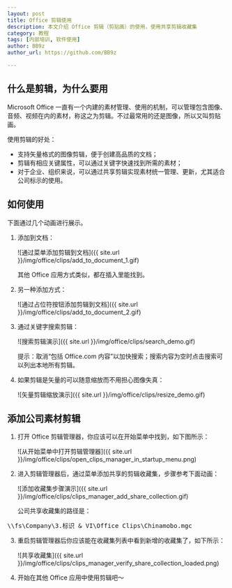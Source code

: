 ```yaml
---
layout: post
title: Office 剪辑使用
description: 本文介绍 Office 剪辑（剪贴画）的使用，使用共享剪辑收藏集
category: 教程
tags: [内部培训, 软件使用]
author: BB9z
author_url: https://github.com/BB9z

---
```


什么是剪辑，为什么要用
----
Microsoft Office 一直有一个内建的素材管理、使用的机制，可以管理包含图像、音频、视频在内的素材，称这之为剪辑。不过最常用的还是图像，所以又叫剪贴画。

使用剪辑的好处：

* 支持矢量格式的图像剪辑，便于创建高品质的文档；
* 剪辑有相应关键属性，可以通过关键字快速找到所需的素材；
* 对于企业、组织来说，可以通过共享剪辑实现素材统一管理、更新，尤其适合公司标示的使用。


如何使用
----
下面通过几个动画进行展示。

1. 添加到文档：

    ![通过菜单添加剪辑到文档]({{ site.url }}/img/office/clips/add_to_document_1.gif)
    
    其他 Office 应用方式类似，都在插入里能找到。

2. 另一种添加方式：

    ![通过占位符按钮添加剪辑到文档]({{ site.url }}/img/office/clips/add_to_document_2.gif)
    
3. 通过关键字搜索剪辑：

    ![搜索剪辑演示]({{ site.url }}/img/office/clips/search_demo.gif)
    
    提示：取消“包括 Office.com 内容”以加快搜索；搜索内容为空时点击搜索可以列出本地所有剪辑。
    
4. 如果剪辑是矢量的可以随意缩放而不用担心图像失真：

    ![矢量剪辑缩放演示]({{ site.url }}/img/office/clips/resize_demo.gif)


添加公司素材剪辑
----
1. 打开 Office 剪辑管理器，你应该可以在开始菜单中找到，如下图所示：

    ![从开始菜单中打开剪辑管理器]({{ site.url }}/img/office/clips/open_clips_manager_in_startup_menu.png)

2. 进入剪辑管理器后，通过菜单添加共享的剪辑收藏集，步骤参考下面动画：

    ![添加收藏集步骤演示]({{ site.url }}/img/office/clips/clips_manager_add_share_collection.gif)
    
    公司共享收藏集的路径是：
<pre>
\\fs\Company\3.标识 & VI\Office Clips\Chinamobo.mgc
</pre>

3. 重启剪辑管理器后你应该能在收藏集列表中看到新增的收藏集了，如下所示：

    ![共享收藏集]({{ site.url }}/img/office/clips/clips_manager_verify_share_collection_loaded.png)

4. 开始在其他 Office 应用中使用剪辑吧～
